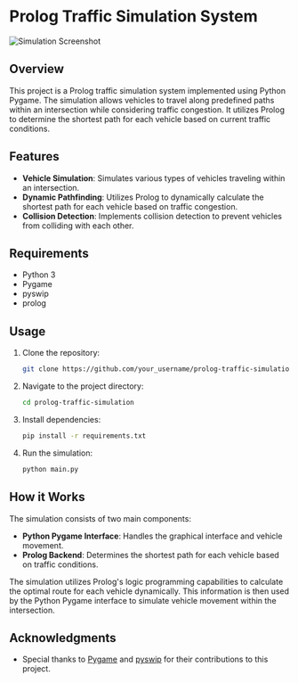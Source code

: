 # Prolog Traffic Simulation System

![Simulation Screenshot](images/simulation_screenshot.png)

## Overview

This project is a Prolog traffic simulation system implemented using Python Pygame. The simulation allows vehicles to travel along predefined paths within an intersection while considering traffic congestion. It utilizes Prolog to determine the shortest path for each vehicle based on current traffic conditions.

## Features

- **Vehicle Simulation**: Simulates various types of vehicles traveling within an intersection.
- **Dynamic Pathfinding**: Utilizes Prolog to dynamically calculate the shortest path for each vehicle based on traffic congestion.
- **Collision Detection**: Implements collision detection to prevent vehicles from colliding with each other.

## Requirements

- Python 3
- Pygame
- pyswip
- prolog

## Usage

1. Clone the repository:

    ```bash
    git clone https://github.com/your_username/prolog-traffic-simulation.git
    ```

2. Navigate to the project directory:

    ```bash
    cd prolog-traffic-simulation
    ```

3. Install dependencies:

    ```bash
    pip install -r requirements.txt
    ```

4. Run the simulation:

    ```bash
    python main.py
    ```

## How it Works

The simulation consists of two main components:

- **Python Pygame Interface**: Handles the graphical interface and vehicle movement.
- **Prolog Backend**: Determines the shortest path for each vehicle based on traffic conditions.

The simulation utilizes Prolog's logic programming capabilities to calculate the optimal route for each vehicle dynamically. This information is then used by the Python Pygame interface to simulate vehicle movement within the intersection.

## Acknowledgments

- Special thanks to [Pygame](https://www.pygame.org/) and [pyswip](https://github.com/yuce/pyswip) for their contributions to this project.